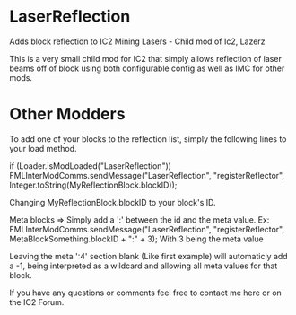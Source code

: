 LaserReflection
===============

Adds block reflection to IC2 Mining Lasers - Child mod of Ic2, Lazerz

This is a very small child mod for IC2 that simply allows reflection of laser beams off of block using both configurable config as well as IMC for other mods. 


Other Modders
===============

To add one of your blocks to the reflection list, simply the following lines to your load method.

if (Loader.isModLoaded("LaserReflection")) 
			FMLInterModComms.sendMessage("LaserReflection", "registerReflector", Integer.toString(MyReflectionBlock.blockID));
			
Changing MyReflectionBlock.blockID to your block's ID.

Meta blocks => Simply add a ':' between the id and the meta value.
  Ex: FMLInterModComms.sendMessage("LaserReflection", "registerReflector", MetaBlockSomething.blockID + ":" + 3);
  With 3 being the meta value
  
  Leaving the meta ':4' section blank (Like first example) will automaticly add a -1, being interpreted as a wildcard and allowing all meta values for that block.
  
  
If you have any questions or comments feel free to contact me here or on the IC2 Forum.
